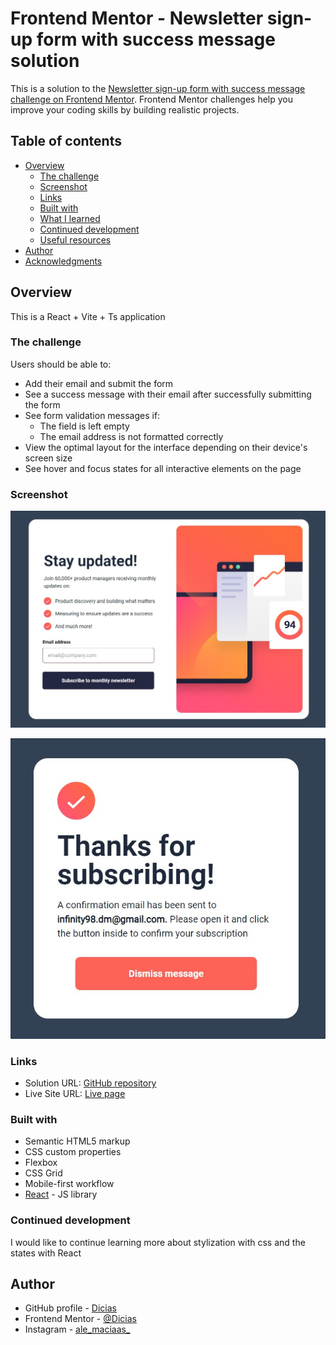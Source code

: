# Frontend Mentor - Newsletter sign-up form with success message solution

This is a solution to the [Newsletter sign-up form with success message challenge on Frontend Mentor](https://www.frontendmentor.io/challenges/newsletter-signup-form-with-success-message-3FC1AZbNrv). Frontend Mentor challenges help you improve your coding skills by building realistic projects. 

## Table of contents

- [Overview](#overview)
  - [The challenge](#the-challenge)
  - [Screenshot](#screenshot)
  - [Links](#links)
  - [Built with](#built-with)
  - [What I learned](#what-i-learned)
  - [Continued development](#continued-development)
  - [Useful resources](#useful-resources)
- [Author](#author)
- [Acknowledgments](#acknowledgments)


## Overview
This is a React + Vite + Ts application

### The challenge

Users should be able to:

- Add their email and submit the form
- See a success message with their email after successfully submitting the form
- See form validation messages if:
  - The field is left empty
  - The email address is not formatted correctly
- View the optimal layout for the interface depending on their device's screen size
- See hover and focus states for all interactive elements on the page

### Screenshot

![ ](./public/screenshot.jpg)

![ ](./public/screenshot_2.jpg)


### Links

- Solution URL: [GitHub repository](https://github.com/Dicias/NewSlatter)
- Live Site URL: [Live page](https://dicias.github.io/NewSlatter/)

### Built with

- Semantic HTML5 markup
- CSS custom properties
- Flexbox
- CSS Grid
- Mobile-first workflow
- [React](https://reactjs.org/) - JS library


### Continued development

I would like to continue learning more about stylization with css and the states with React

## Author

- GitHub profile - [Dicias](https://github.com/Dicias)
- Frontend Mentor - [@Dicias](https://www.frontendmentor.io/profile/Dicias)
- Instagram - [ale_maciaas_](https://www.instagram.com/ale_maciaas_/)


